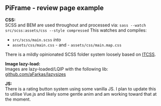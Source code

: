 ## PiFrame - review page example

**CSS:**\
SCSS and BEM are used throughout and processed via: `sass --watch src/scss:assets/css --style compressed`
This watches and compiles: 
- `src/scss/main.scss`
*into*
- `assets/css/main.css` - and - `assets/css/main.map.css`

There is a mildly opinionated SCSS folder system loosely based on [ITCSS](https://www.xfive.co/blog/itcss-scalable-maintainable-css-architecture/).

**Image lazy-load:**\
Images are lazy-loaded/LQIP with the following lib: [github.com/aFarkas/lazysizes](https://github.com/aFarkas/lazysizes)

**JS:**\
There is a rating button system using some vanilla JS. I plan to update this to utilise Vue.js and likely some gentle anim and am working toward that at the moment.
